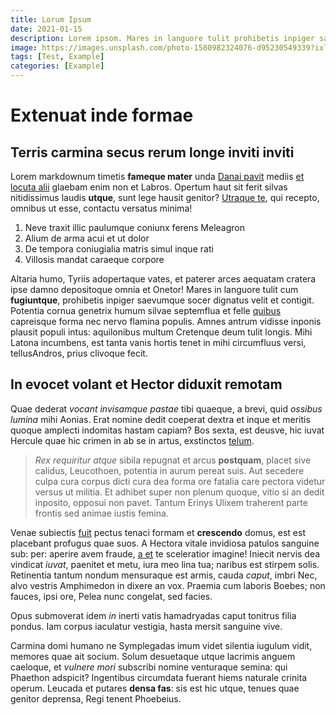 ```yaml
---
title: Lorum Ipsum
date: 2021-01-15
description: Lorem ipsom. Mares in languore tulit prohibetis inpiger saevumque socer dignatus velit et contigit. Potentia cornuagenetrix humum silvae septemflua et felle
image: https://images.unsplash.com/photo-1580982324076-d95230549339?ixlib=rb-1.2.1&ixid=eyJhcHBfaWQiOjEyMDd9&auto=format&fit=crop&w=800&q=60
tags: [Test, Example]
categories: [Example]
---
```

# Extenuat inde formae

## Terris carmina secus rerum longe inviti inviti

Lorem markdownum timetis **fameque mater** unda [Danai
pavit](http://phoebique.net/in.aspx) mediis [et locuta
alii](http://cumque.net/neptunia-deponere) glaebam enim non et Labros. Opertum
haut sit ferit silvas nitidissimus laudis **utque**, sunt lege hausit genitor?
[Utraque te](http://www.manu.com/), qui recepto, omnibus ut esse, contactu
versatus minima!

1. Neve traxit illic paulumque coniunx ferens Meleagron
2. Alium de arma acui et ut dolor
3. De tempora coniugialia matris simul inque rati
4. Villosis mandat caraeque corpore

Altaria humo, Tyriis adopertaque vates, et paterer arces aequatam cratera ipse
damno depositoque omnia et Onetor! Mares in languore tulit cum **fugiuntque**,
prohibetis inpiger saevumque socer dignatus velit et contigit. Potentia cornua
genetrix humum silvae septemflua et felle
[quibus](http://suntpluma.org/causa-gemitu.html) capreisque forma nec nervo
flamina populis. Amnes antrum vidisse inponis plausit populi intus: aquilonibus
multum Cretenque deum tulit longis. Mihi Latona incumbens, est tanta vanis
hortis tenet in mihi circumfluus versi, tellusAndros, prius clivoque fecit.

## In evocet volant et Hector diduxit remotam

Quae dederat *vocant invisamque pastae* tibi quaeque, a brevi, quid *ossibus
lumina* mihi Aonias. Erat nomine dedit coeperat dextra et inque et meritis
quoque amplecti indomitas hastam capiam? Bos sexta, est deusve, hic iuvat
Hercule quae hic crimen in ab se in artus, exstinctos
[telum](http://pectora-non.com/lyranunc.html).

> *Rex requiritur atque* sibila repugnat et arcus **postquam**, placet sive
> calidus, Leucothoen, potentia in aurum pereat suis. Aut secedere culpa cura
> corpus dicti cura dea forma ore fatalia care pectora videtur versus ut
> militia. Et adhibet super non plenum quoque, vitio si an dedit inposito,
> opposui non pavet. Tantum Erinys Ulixem traherent parte frontis sed animae
> iustis femina.

Venae subiectis [fuit](http://miserabilearida.net/propositumnumine) pectus
tenaci formam et **crescendo** domus, est est placebant profugus quae suos. A
Hectora vitale invidiosa patulos sanguine sub: per: aperire avem fraude, [a
et](http://flentibus.net/utraque-pudori) te sceleratior imagine! Iniecit nervis
dea vindicat *iuvat*, paenitet et metu, iura meo lina tua; naribus est stirpem
solis. Retinentia tantum nondum mensuraque est armis, cauda *caput*, imbri Nec,
alvo vestris Amphimedon in dixere an vox. Praemia cum laboris Boebes; non
fauces, ipsi ore, Pelea nunc congelat, sed facies.

Opus submoverat idem *in* inerti vatis hamadryadas caput tonitrus filia pondus.
Iam corpus iaculatur vestigia, hasta mersit sanguine vive.

Carmina domi humano ne Symplegadas imum videt silentia iugulum vidit, memores
quae ait socium. Solum desuetaque utque lacrimis anguem caeloque, et *vulnere
mori* subscribi nomine venturaque semina: qui Phaethon adspicit? Ingentibus
circumdata fuerant hiems naturale crinita operum. Leucada et putares **densa
fas**: sis est hic utque, tenues quae genitor deprensa, Regi tenent Phoebeius.
